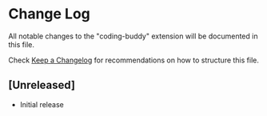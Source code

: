 # Change Log

All notable changes to the "coding-buddy" extension will be documented in this file.

Check [Keep a Changelog](http://keepachangelog.com/) for recommendations on how to structure this file.

## [Unreleased]

- Initial release